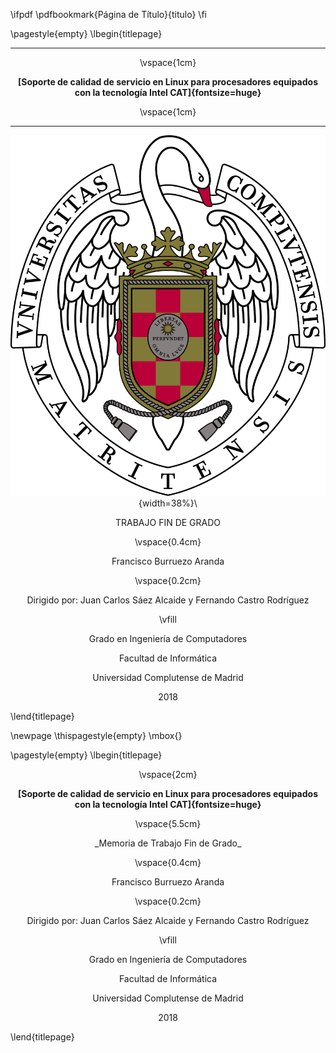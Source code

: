 <!--Ponemos el marcador en el PDF-->

\ifpdf
\pdfbookmark{Página de Título}{titulo}
\fi

\pagestyle{empty} 
\lbegin{titlepage}

<div align="center">

****

\vspace{1cm}

**[Soporte de calidad de servicio en Linux para procesadores equipados con la tecnología Intel CAT]{fontsize=huge}**

\vspace{1cm}

****

![](img/ucmlogo.png){width=38%}\ 

<div fontsize="large">
TRABAJO FIN DE GRADO

\vspace{0.4cm}

Francisco Burruezo Aranda
</div>

\vspace{0.2cm}

Dirigido por: Juan Carlos Sáez Alcaide y Fernando Castro Rodríguez

\vfill

Grado en Ingeniería de Computadores    

Facultad de Informática    

Universidad Complutense de Madrid

2018
</div>


\lend{titlepage}

<!-- ADD blank page after cover -->

\newpage
\thispagestyle{empty}
\mbox{}


<!-- Second cover -->

\pagestyle{empty} 
\lbegin{titlepage}

<div align="center">

\vspace{2cm}

**[Soporte de calidad de servicio en Linux para procesadores equipados con la tecnología Intel CAT]{fontsize=huge}**

\vspace{5.5cm}

<div fontsize="large">
_Memoria de Trabajo Fin de Grado_

\vspace{0.4cm}

Francisco Burruezo Aranda
</div>

\vspace{0.2cm}

Dirigido por: Juan Carlos Sáez Alcaide y Fernando Castro Rodríguez

\vfill

Grado en Ingeniería de Computadores 

Facultad de Informática    

Universidad Complutense de Madrid

2018
</div>


\lend{titlepage}

